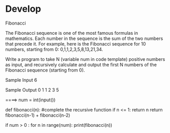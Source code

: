 # Develop

Fibonacci

The Fibonacci sequence is one of the most famous formulas in mathematics.
Each number in the sequence is the sum of the two numbers that precede it.
For example, here is the Fibonacci sequence for 10 numbers, starting from 0: 0,1,1,2,3,5,8,13,21,34.

Write a program to take N (variable num in code template) positive numbers as input, and recursively calculate and output the first N numbers of the Fibonacci sequence (starting from 0).

Sample Input
6

Sample Output
0
1
1
2
3
5

====>
num = int(input())

def fibonacci(n):
	#complete the recursive function 
	if n <= 1:
		return n
	return fibonacci(n-1) + fibonacci(n-2)
	
	
if num > 0 :
	for n in range(num):
		print(fibonacci(n))
